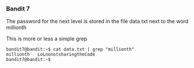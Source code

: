 ### Bandit 7
The password for the next level is stored in the file data.txt next to the word millionth

This is more or less a simple grep
```
bandit7@bandit:~$ cat data.txt | grep "millionth"
millionth	LoLnonotsharingtheCode
bandit7@bandit:~$ 

```
